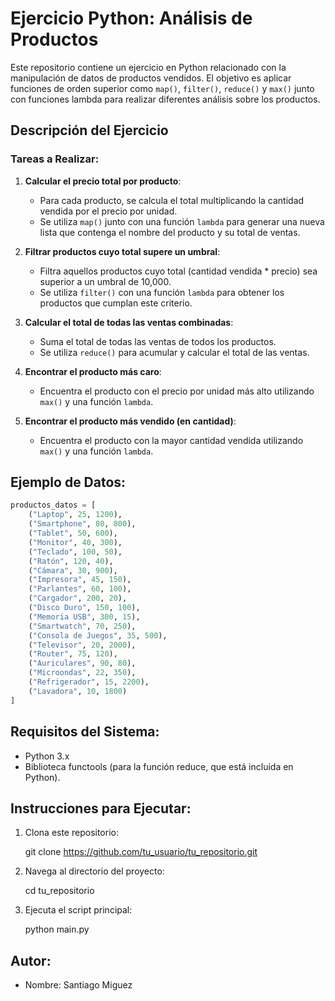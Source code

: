 # Ejercicio Python: Análisis de Productos

Este repositorio contiene un ejercicio en Python relacionado con la manipulación de datos de productos vendidos. El objetivo es aplicar funciones de orden superior como `map()`, `filter()`, `reduce()` y `max()` junto con funciones lambda para realizar diferentes análisis sobre los productos.

## Descripción del Ejercicio

### Tareas a Realizar:

1. **Calcular el precio total por producto**:
   - Para cada producto, se calcula el total multiplicando la cantidad vendida por el precio por unidad.
   - Se utiliza `map()` junto con una función `lambda` para generar una nueva lista que contenga el nombre del producto y su total de ventas.

2. **Filtrar productos cuyo total supere un umbral**:
   - Filtra aquellos productos cuyo total (cantidad vendida * precio) sea superior a un umbral de 10,000.
   - Se utiliza `filter()` con una función `lambda` para obtener los productos que cumplan este criterio.

3. **Calcular el total de todas las ventas combinadas**:
   - Suma el total de todas las ventas de todos los productos.
   - Se utiliza `reduce()` para acumular y calcular el total de las ventas.

4. **Encontrar el producto más caro**:
   - Encuentra el producto con el precio por unidad más alto utilizando `max()` y una función `lambda`.

5. **Encontrar el producto más vendido (en cantidad)**:
   - Encuentra el producto con la mayor cantidad vendida utilizando `max()` y una función `lambda`.

## Ejemplo de Datos:

```python
productos_datos = [
    ("Laptop", 25, 1200),
    ("Smartphone", 80, 800),
    ("Tablet", 50, 600),
    ("Monitor", 40, 300),
    ("Teclado", 100, 50),
    ("Ratón", 120, 40),
    ("Cámara", 30, 900),
    ("Impresora", 45, 150),
    ("Parlantes", 60, 100),
    ("Cargador", 200, 20),
    ("Disco Duro", 150, 100),
    ("Memoria USB", 300, 15),
    ("Smartwatch", 70, 250),
    ("Consola de Juegos", 35, 500),
    ("Televisor", 20, 2000),
    ("Router", 75, 120),
    ("Auriculares", 90, 80),
    ("Microondas", 22, 350),
    ("Refrigerador", 15, 2200),
    ("Lavadora", 10, 1800)
]
```
## Requisitos del Sistema:

- Python 3.x
- Biblioteca functools (para la función reduce, que está incluida en Python).

## Instrucciones para Ejecutar:

1. Clona este repositorio:

   git clone https://github.com/tu_usuario/tu_repositorio.git

2. Navega al directorio del proyecto:

   cd tu_repositorio

3. Ejecuta el script principal:

   python main.py

## Autor:
- Nombre: Santiago Miguez

